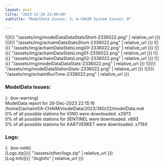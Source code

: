 ```yaml
---
layout: post
title: "2023-12-26 22:00:00"
subtitle: "ModelData Issues: 3; A-CHAIM System Issues: 0"

---
```


![]({{ "/assets/img/modelDataDataStatsShort-2336022.png" | relative_url }})
![]({{ "/assets/img/achaimDataStatsShort-2336022.png" | relative_url }})
![]({{ "/assets/img/achaimDataStatsLong00-2336022.png" | relative_url }})
![]({{ "/assets/img/achaimDataStatsLong01-2336022.png" | relative_url }})
![]({{ "/assets/img/achaimDataStatsLong02-2336022.png" | relative_url }})
![]({{ "/assets/img/modelDataDataStats-2336022.png" | relative_url }})
![]({{ "/assets/img/modelDataStationStats-2336022.png" | relative_url }})
![]({{ "/assets/img/achaimRunTime-2336022.png" | relative_url }})


### ModelData Issues:  
  
{: .box-warning}  
 ModelData report for 26-Dec-2023 22:15:16   
 /home2/achaim1/A-CHAIM/modelData/2023/360/22/modelData.mat   
 0% of all possible stations for IONO were downloaded. x2973   
 0% of all possible stations for SENTINEL were downloaded. x693   
 0% of all possible stations for KARTVERKET were downloaded. x7194   
  


### Logs:  
  
{: .box-note}  
[Logs.zip]({{ "/assets/other/logs.zip" | relative_url }})  
[Log Info]({{ "/logInfo" | relative_url }})  
